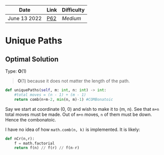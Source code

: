 | **Date**     | **Link**                                           | Difficulty |
| ------------ | -------------------------------------------------- | ---------- |
| June 13 2022 | [P62](https://leetcode.com/problems/unique-paths/) | *Medium*     |
 
# Unique Paths
## Optimal Solution

Type: **O**(1)

> **O**(1) because it does not matter the length of the path. 

```python
def uniquePaths(self, m: int, n: int) -> int:
	#total moves = (n - 1) + (m - 1)
	return comb(n+m-2, min(n, m)-1) #COMBonatoic
```

Say we start at coordinate (0, 0) and wish to make it to (m, n). See that `m+n` total moves must be made. Out of `m+n` moves, `n` of them must be down. Hence the combonatoic.

I have no idea of how `math.comb(n, k)` is implemented. It is likely:
```python
def nCr(n,r):
    f = math.factorial
    return f(n) // f(r) // f(n-r)
```